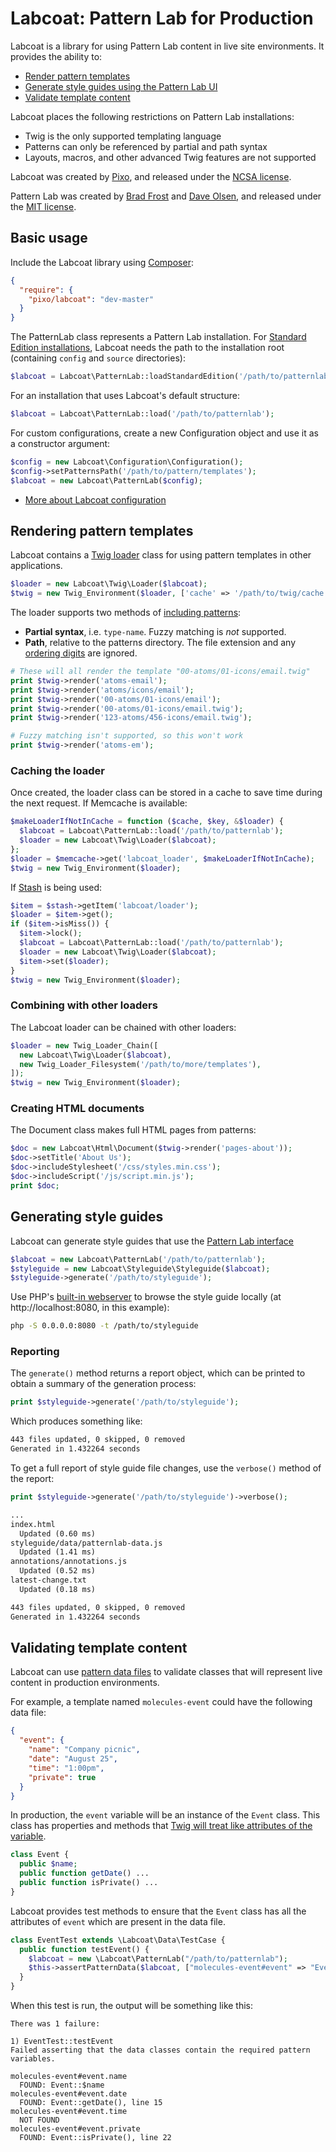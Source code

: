 # Labcoat: Pattern Lab for Production

Labcoat is a library for using Pattern Lab content in live site environments. It provides the ability to:

* [Render pattern templates](#rendering-pattern-templates)
* [Generate style guides using the Pattern Lab UI](#generating-style-guides)
* [Validate template content](#validating-template-content)

Labcoat places the following restrictions on Pattern Lab installations:

* Twig is the only supported templating language
* Patterns can only be referenced by partial and path syntax
* Layouts, macros, and other advanced Twig features are not supported

Labcoat was created by [Pixo](http://pixotech.com/), and released under the [NCSA license](https://opensource.org/licenses/NCSA).

Pattern Lab was created by [Brad Frost](http://bradfrostweb.com) and [Dave Olsen](http://dmolsen.com), and released under the [MIT license](https://opensource.org/licenses/MIT).

## Basic usage

Include the Labcoat library using [Composer](https://getcomposer.org/):

```json
{
  "require": {
    "pixo/labcoat": "dev-master"
  }
}
```

The PatternLab class represents a Pattern Lab installation. For [Standard Edition installations][standard edition], Labcoat needs the path to the installation root (containing `config` and `source` directories):

```php
$labcoat = Labcoat\PatternLab::loadStandardEdition('/path/to/patternlab');
```

For an installation that uses Labcoat's default structure:

```php
$labcoat = Labcoat\PatternLab::load('/path/to/patternlab');
```

For custom configurations, create a new Configuration object and use it as a constructor argument:

```php
$config = new Labcoat\Configuration\Configuration();
$config->setPatternsPath('/path/to/pattern/templates');
$labcoat = new Labcoat\PatternLab($config);
```

* [More about Labcoat configuration](src/Configuration)

## Rendering pattern templates

Labcoat contains a [Twig loader][Twig loaders] class for using pattern templates in other applications.

```php
$loader = new Labcoat\Twig\Loader($labcoat);
$twig = new Twig_Environment($loader, ['cache' => '/path/to/twig/cache']);
```

The loader supports two methods of [including patterns][including patterns]:

* **Partial syntax**, i.e. `type-name`. Fuzzy matching is _not_ supported.
* **Path**, relative to the patterns directory. The file extension and any [ordering digits][ordering digits] are ignored.

```php
# These will all render the template "00-atoms/01-icons/email.twig"
print $twig->render('atoms-email');
print $twig->render('atoms/icons/email');
print $twig->render('00-atoms/01-icons/email');
print $twig->render('00-atoms/01-icons/email.twig');
print $twig->render('123-atoms/456-icons/email.twig');

# Fuzzy matching isn't supported, so this won't work
print $twig->render('atoms-em');
```

### Caching the loader

Once created, the loader class can be stored in a cache to save time during the next request. If Memcache is available:

```php
$makeLoaderIfNotInCache = function ($cache, $key, &$loader) {
  $labcoat = Labcoat\PatternLab::load('/path/to/patternlab');
  $loader = new Labcoat\Twig\Loader($labcoat);
};
$loader = $memcache->get('labcoat_loader', $makeLoaderIfNotInCache);
$twig = new Twig_Environment($loader);
```

If [Stash][Stash] is being used:

```php
$item = $stash->getItem('labcoat/loader');
$loader = $item->get();
if ($item->isMiss()) {
  $item->lock();
  $labcoat = Labcoat\PatternLab::load('/path/to/patternlab');
  $loader = new Labcoat\Twig\Loader($labcoat);
  $item->set($loader);
}
$twig = new Twig_Environment($loader);
```

### Combining with other loaders

The Labcoat loader can be chained with other loaders:

```php
$loader = new Twig_Loader_Chain([
  new Labcoat\Twig\Loader($labcoat),
  new Twig_Loader_Filesystem('/path/to/more/templates'),
]);
$twig = new Twig_Environment($loader);
```

### Creating HTML documents

The Document class makes full HTML pages from patterns:

```php
$doc = new Labcoat\Html\Document($twig->render('pages-about'));
$doc->setTitle('About Us');
$doc->includeStylesheet('/css/styles.min.css');
$doc->includeScript('/js/script.min.js');
print $doc;
```

## Generating style guides

Labcoat can generate style guides that use the [Pattern Lab interface](https://github.com/pattern-lab/styleguidekit-assets-default)

```php
$labcoat = new Labcoat\PatternLab('/path/to/patternlab');
$styleguide = new Labcoat\Styleguide\Styleguide($labcoat);
$styleguide->generate('/path/to/styleguide');
```

Use PHP's [built-in webserver](http://us1.php.net/manual/en/features.commandline.webserver.php) to browse the style guide locally (at http://localhost:8080, in this example):

```bash
php -S 0.0.0.0:8080 -t /path/to/styleguide
```

### Reporting

The `generate()` method returns a report object, which can be printed to obtain a summary of the generation process:

```php
print $styleguide->generate('/path/to/styleguide');
```

Which produces something like:

```txt
443 files updated, 0 skipped, 0 removed
Generated in 1.432264 seconds
```

To get a full report of style guide file changes, use the `verbose()` method of the report:

```php
print $styleguide->generate('/path/to/styleguide')->verbose();
```

```txt
...
index.html
  Updated (0.60 ms)
styleguide/data/patternlab-data.js
  Updated (1.41 ms)
annotations/annotations.js
  Updated (0.52 ms)
latest-change.txt
  Updated (0.18 ms)

443 files updated, 0 skipped, 0 removed
Generated in 1.432264 seconds
```

## Validating template content

Labcoat can use [pattern data files](http://patternlab.io/docs/data-pattern-specific.html) to validate classes that will represent live content in production environments.

For example, a template named `molecules-event` could have the following data file:

```json
{
  "event": {
    "name": "Company picnic",
    "date": "August 25",
    "time": "1:00pm",
    "private": true
  }
}
```

In production, the `event` variable will be an instance of the `Event` class. This class has properties and methods that [Twig will treat like attributes of the variable](http://twig.sensiolabs.org/doc/templates.html#variables).

```php
class Event {
  public $name;
  public function getDate() ...
  public function isPrivate() ...
}
```

Labcoat provides test methods to ensure that the `Event` class has all the attributes of `event` which are present in the data file.

```php
class EventTest extends \Labcoat\Data\TestCase {
  public function testEvent() {
    $labcoat = new \Labcoat\PatternLab("/path/to/patternlab");
    $this->assertPatternData($labcoat, ["molecules-event#event" => "Event"]);
  }
}
```

When this test is run, the output will be something like this:

```
There was 1 failure:

1) EventTest::testEvent
Failed asserting that the data classes contain the required pattern variables.

molecules-event#event.name
  FOUND: Event::$name
molecules-event#event.date
  FOUND: Event::getDate(), line 15
molecules-event#event.time
  NOT FOUND
molecules-event#event.private
  FOUND: Event::isPrivate(), line 22
```

[standard edition]: https://github.com/pattern-lab/edition-php-twig-standard
[Twig loaders]: http://twig.sensiolabs.org/doc/api.html#loaders
[including patterns]: http://patternlab.io/docs/pattern-including.html
[ordering digits]: http://patternlab.io/docs/pattern-reorganizing.html
[Stash]: http://www.stashphp.com/